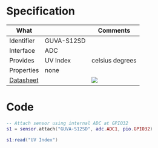 # Specification

| What         |             | Comments                   |
|--------------|-------------|----------------------------|
| Identifier   | GUVA-S12SD  |                            |
| Interface    | ADC         |                            |
| Provides     | UV Index    | celsius degrees            |
| Properties   | none        |                            |
| [Datasheet](https://cdn-shop.adafruit.com/datasheets/1918guva.pdf)    |             | ![](http://git.whitecatboard.org/guva-s12sd.png)                           |


# Code

```lua
-- Attach sensor using internal ADC at GPIO32
s1 = sensor.attach("GUVA-S12SD", adc.ADC1, pio.GPIO32)

s1:read("UV Index")
```